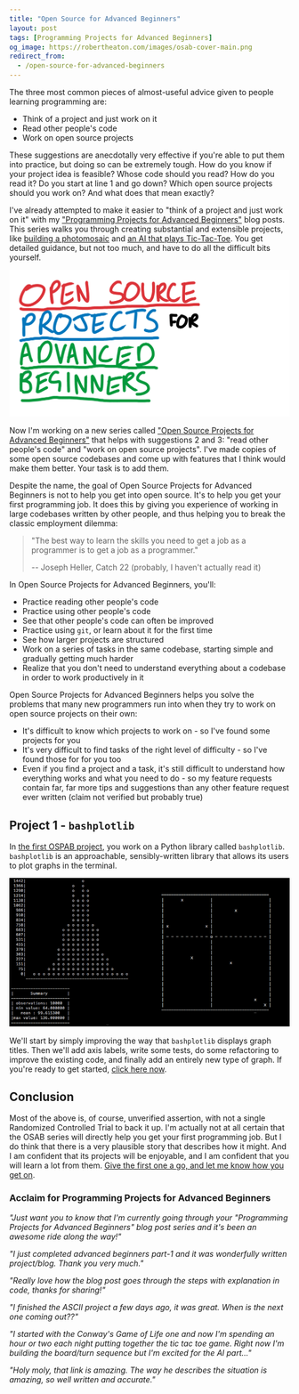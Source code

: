 ```yaml
---
title: "Open Source for Advanced Beginners"
layout: post
tags: [Programming Projects for Advanced Beginners]
og_image: https://robertheaton.com/images/osab-cover-main.png
redirect_from:
  - /open-source-for-advanced-beginners
---
```

The three most common pieces of almost-useful advice given to people learning programming are:

* Think of a project and just work on it
* Read other people's code
* Work on open source projects

These suggestions are anecdotally very effective if you're able to put them into practice, but doing so can be extremely tough. How do you know if your project idea is feasible? Whose code should you read? How do you read it? Do you start at line 1 and go down? Which open source projects should you work on? And what does that mean exactly?

I've already attempted to make it easier to "think of a project and just work on it" with my ["Programming Projects for Advanced Beginners"](/programming-projects-for-advanced-beginners) blog posts. This series walks you through creating substantial and extensible projects, like [building a photomosaic](/2018/11/03/programming-project-4-photomosaics/) and [an AI that plays Tic-Tac-Toe](/2018/10/09/programming-projects-for-advanced-beginners-3-a/). You get detailed guidance, but not too much, and have to do all the difficult bits yourself.

<img src="/images/osab-cover-main.png" />

Now I'm working on a new series called ["Open Source Projects for Advanced Beginners"](/2019/04/13/open-source-for-advanced-beginners-1-bashplotlib/) that helps with suggestions 2 and 3: "read other people's code" and "work on open source projects". I've made copies of some open source codebases and come up with features that I think would make them better. Your task is to add them.

Despite the name, the goal of Open Source Projects for Advanced Beginners is not to help you get into open source. It's to help you get your first programming job. It does this by giving you experience of working in large codebases written by other people, and thus helping you to break the classic employment dilemma:

> "The best way to learn the skills you need to get a job as a programmer is to get a job as a programmer."
>
>   -- Joseph Heller, Catch 22 (probably, I haven't actually read it)

In Open Source Projects for Advanced Beginners, you'll:

* Practice reading other people's code
* Practice using other people's code
* See that other people's code can often be improved
* Practice using `git`, or learn about it for the first time
* See how larger projects are structured
* Work on a series of tasks in the same codebase, starting simple and gradually getting much harder
* Realize that you don't need to understand everything about a codebase in order to work productively in it

Open Source Projects for Advanced Beginners helps you solve the problems that many new programmers run into when they try to work on open source projects on their own:

* It's difficult to know which projects to work on - so I've found some projects for you
* It's very difficult to find tasks of the right level of difficulty - so I've found those for for you too
* Even if you find a project and a task, it's still difficult to understand how everything works and what you need to do - so my feature requests contain far, far more tips and suggestions than any other feature request ever written (claim not verified but probably true)

## Project 1 - `bashplotlib`

In [the first OSPAB project](/2019/04/14/open-source-for-advanced-beginners-1-bashplotlib/), you work on a Python library called `bashplotlib`. `bashplotlib` is an approachable, sensibly-written library that allows its users to plot graphs in the terminal.

<img src="/images/bpl-examples.png" />

We'll start by simply improving the way that `bashplotlib` displays graph titles. Then we'll add axis labels, write some tests, do some refactoring to improve the existing code, and finally add an entirely new type of graph. If you're ready to get started, [click here now](/2019/04/14/open-source-for-advanced-beginners-1-bashplotlib/).

## Conclusion

Most of the above is, of course, unverified assertion, with not a single Randomized Controlled Trial to back it up. I'm actually not at all certain that the OSAB series will directly help you get your first programming job. But I do think that there is a very plausible story that describes how it might. And I am confident that its projects will be enjoyable, and I am confident that you will learn a lot from them. [Give the first one a go, and let me know how you get on](/2019/04/14/open-source-for-advanced-beginners-1-bashplotlib/).

### Acclaim for Programming Projects for Advanced Beginners

*"Just want you to know that I'm currently going through your "Programming Projects for Advanced Beginners" blog post series and it's been an awesome ride along the way!"*

*"I just completed advanced beginners part-1 and it was wonderfully written project/blog. Thank you very much."*

*"Really love how the blog post goes through the steps with explanation in code, thanks for sharing!"*

*"I finished the ASCII project a few days ago, it was great. When is the next one coming out??"*

*"I started with the Conway's Game of Life one and now I'm spending an hour or two each night putting together the tic tac toe game. Right now I'm building the board/turn sequence but I'm excited for the AI part…"*

*"Holy moly, that link is amazing. The way he describes the situation is amazing, so well written and accurate."*
